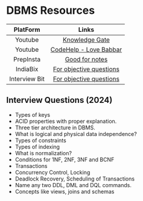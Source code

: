 # **DBMS Resources**

| PlatForm | Links |  
| :----------: | :-----: |  
| Youtube | [Knowledge Gate](https://www.youtube.com/playlist?list=PLmXKhU9FNesR1rSES7oLdJaNFgmuj0SYV)|
| Youtube | [CodeHelp - Love Babbar](https://www.youtube.com/playlist?list=PLDzeHZWIZsTpukecmA2p5rhHM14bl2dHU)|
| PrepInsta | [Good for notes](https://prepinsta.com/dbms/) |
| IndiaBix | [For objective questions](https://www.indiabix.com/technical/dbms/)|
| Interview Bit | [For objective questions](https://www.interviewbit.com/dbms-mcq/) |

## **Interview Questions (2024)**

<ul>
    <li>Types of keys</li>
    <li>ACID properties with proper explanation.</li>
    <li>Three tier architecture in DBMS.</li>
    <li>What is logical and physical data independence?</li>
    <li>Types of constraints</li>
    <li>Types of indexing</li>
    <li>What is normalization?</li>
    <li>Conditions for 1NF, 2NF, 3NF and BCNF</li>
    <li>Transactions</li>
    <li>Concurrency Control, Locking</li>
    <li>Deadlock Recovery, Scheduling of Transactions</li>
    <li>Name any two DDL, DML and DQL commands.</li>
    <li>Concepts like views, joins and schemas</li>
</ul>
